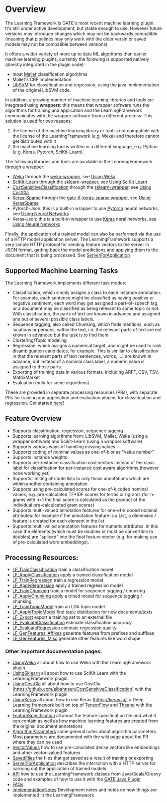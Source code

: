 # Overview

The Learning Framework is GATE's most recent machine learning plugin. It's still under active development, but stable enough to use. However future versions may introduce changes which may not be backwards compatible (meaning that pipelines may only work with the older versin or saved models may not be compatible between versions)

It offers a wider variety of more up to date ML algorithms than earlier machine learning plugins, currently the following is supported natively (directly integrated in the plugin code):
* most [Mallet]( http://mallet.cs.umass.edu/) classification algorithms
* Mallet's CRF implementation
* [LibSVM](https://www.csie.ntu.edu.tw/~cjlin/libsvm/) for classification and regression, using the java implementation of the original LibSVM code.

In addition, a growing number of machine learning libraries and tools are integrated using __wrappers__: this means that wrapper software runs the algorithms for training and application and the LearningFramework communicates with the wrapper software from a different process. This solution is used for two reasons:
1. the license of the machine learning library or tool is not compatible with the license of the LearningFramework (e.g. Weka) and therefore cannot get distributed with it
2. the machine learning tool is written in a different language, e.g. Python (e.g. Keras, Pytorch, SciKit-Learn).

The following libraries and tools are available in the LearningFramework through a wrapper:
* [Weka](http://www.cs.waikato.ac.nz/ml/weka/) through the [weka-wrapper](https://github.com/GateNLP/weka-wrapper), see  [Using Weka](UsingWeka)
* [SciKit-Learn](http://scikit-learn.org/stable/) through the [sklearn-wrapper](https://github.com/GateNLP/sklearn-wrapper), see [Using SciKit Learn](UsingSklearn)
* [CostSensitiveClassification](http://albahnsen.com/CostSensitiveClassification/index.html) through the [sklearn-wrapper](https://github.com/GateNLP/sklearn-wrapper), see [Using CostCla](UsingCostCla)
* [Keras-Sparse](https://keras.io/) through the [gate-lf-keras-sparse wrapper](https://github.com/GateNLP/gate-lf-keras-sparse), see [Using KerasSparse](UsingKerasSparse)
* Pytorch-Json: this is a built-in wrapper to use [Pytorch](https://pytorch.org/) neural networks, see [Using Neural Networks](UsingNeuralNetworks)
* Keras-Json: this is a built-in wrapper to use [Keras](https://keras.io/) neral networks, see [Using Neural Networks](UsingNeuralNetworks)

Finally, the application of a trained model can also be performed via the use of a HTTP model application server. The LearningFramework supports a very simple HTTP protocol for sending feature vectors to the server in JSON format, getting back the model predictions and applying them to the document that is being processed. See [ServerForApplication](ServerApplication)

## Supported Machine Learning Tasks

The Learning Framework implements different task modes:
* Classification, which simply assigns a class to each instance annotation. For example, each sentence might be classified as having positive or negative sentiment, each word may get assigned a part-of-speech tag, or a document may be classified as being relevant to some topic or not. With classification, the parts of text are known in advance and assigned one out of several possible class labels.
* Sequence tagging, also called Chunking, which finds mentions, such as locations or persons, within the text, i.e. the relevant parts of text are not known in advanced but the task is to find them.
* Clustering/Topic modeling
* Regression, which assigns a numerical target, and might be used to rank disambiguation candidates, for example. This is similar to classification in that the relevant parts of text (sentences, words, ...) are known in advance, but instead of a nominal class label, a numeric value is assigned to those parts.
* Exporting of training data in various formats, including ARFF, CSV, TSV, MatrixMarket
* Evaluation (only for some algorithms)

These are provided in separate processing resources (PRs), with separate PRs for training and application and evaluation plugins for classification and regression.
Get started [here](GettingStarted)!

## Feature Overview

* Supports classification, regression, sequence tagging
* Supports learning algorithms from: LibSVM, Mallet, Weka (using a wrapper software) and Scikit-Learn (using a wrapper software)
* Supports various ways of handling missing values
* Supports coding of nominal values as one-of-k or as "value number"
* Supports instance weights
* Supports per-instance classification cost vectors instead of the class label for classification for per-instance cost aware algorithms (however none working yet)
* Supports limiting attribute lists to only those annotations which are within another containing annotation
* Supports using pre-calculated scores for one-of-k coded nominal values, e.g. pre-calculated TF\*IDF scores for terms or ngrams (for n-grams with n>1 the final score is calculated as the product of the individual pre-calculcated gram scores)
* Supports multi-valued annotation features for one-of-k coded nominal attributes: for example if the annotation feature is a List<String>, a dimension / feature is created for each element in the list
* Supports multi-valied annotation features for numeric attributes: in this case the elements (which must be doubles or must be convertible to doubles) are "spliced" into the final feature vector (e.g. for making use of pre-calculated word embeddings).


## Processing Resources:

* [LF_TrainClassification](LF_TrainClassification) train a classification model
* [LF_ApplyClassification](LF_ApplyClassification) apply a trained classification model
* [LF_TrainRegression](LF_TrainRegression) train a regression model
* [LF_ApplyRegression](LF_ApplyRegression) apply a trained regression model
* [LF_TrainChunking](LF_TrainChunking) train a model for sequence tagging / chunking
* [LF_ApplyChunking](LF_ApplyChunking) apply a trined model for sequence tagging / chunking
* [LF_TrainTopicModel](LF_TrainTopicModel) train an LDA topic model
* [LF_ApplyTopicModel](LF_ApplyTopicModel) find topic distribution for new documents/texts
* [LF_Export](LF_Export) export a training set to an external file
* [LF_EvaluateClassification](LF_EvaluateClassification) estimate classification accuracy
* [LF_EvaluateRegression](LF_EvaluateRegression) estimate regression quality
* [LF_GenFeatures_Affixes](LF_GenFeatures_Affixes) generate features from prefixes and suffixes
* [LF_GenFeatures_Misc](LF_GenFeatures_Misc) generate other features like word shape

### Other important documentation pages:

* [UsingWeka](UsingWeka) all about how to use Weka with the LearningFramework plugin.
* [UsingSklearn](UsingSklearn) all about how to use SciKit Learn with the LearningFramework plugin.
* [UsingCostCla](UsingCostCla) all about how to use CostCla (https://github.com/albahnsen/CostSensitiveClassification) with the LearningFramework plugin
* [UsingKeras](UsingKeras) all about how to use Keras (https://keras.io/, a Deep Learning framework built on top of
[TensorFlow](https://www.tensorflow.org/) and [Theano](http://deeplearning.net/software/theano/) with the LearningFramework plugin
* [FeatureSpecification](FeatureSpecification) all about the feature specification file and what it can contain as well as how machine learning features
  are created from the original document annotations
* [AlgorithmParameters](AlgorithmParameters) some general notes about algorithm parameters. Most parameters are documented with the wiki page about the PR where they can be used
* [VectorValues](VectorValues) how to use pre-caluclated dense vectors like embeddings and other vector-valued features
* [SavedFiles](SavedFiles) the files that get saved as a result of training or exporting
* [ServerForApplication](ServerForApplication) describes the interaction with a HTTP server for carrying out the application of trained models
* [API](API) how to use the LearningFramework classes from Java/Scala/Groovy code and examples of how to use it with the [GATE Java Plugin](https://github.com/johann-petrak/gateplugin-Java)
* [FAQs](FAQs)
* [ImplementationNotes](ImplementationNotes) Development notes and notes on how things are implemented in the LearningFramework
